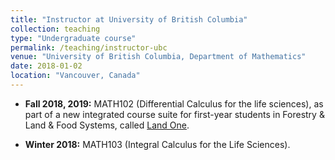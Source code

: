 ```yaml
---
title: "Instructor at University of British Columbia"
collection: teaching
type: "Undergraduate course"
permalink: /teaching/instructor-ubc
venue: "University of British Columbia, Department of Mathematics"
date: 2018-01-02
location: "Vancouver, Canada"
---
```


* **Fall 2018, 2019:** MATH102 (Differential Calculus for the life sciences), as
part of a new integrated course suite for first-year students in Forestry & Land
& Food Systems, called [Land One](https://landone.ubc.ca/).

* **Winter 2018:** MATH103 (Integral Calculus for the Life Sciences).
